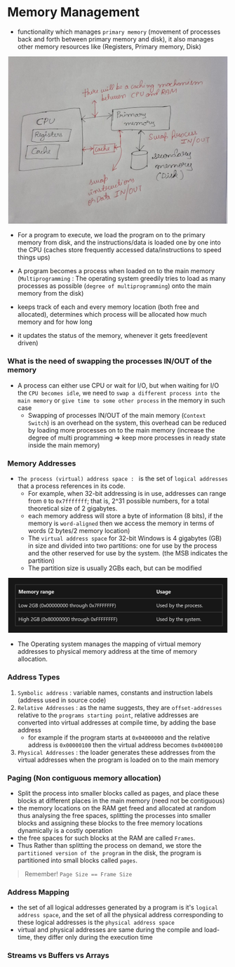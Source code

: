 # Memory Management
- functionality which manages `primary memory` (movement of processes back and forth between primary memory and disk), it also manages other memory resources like (Registers, Primary memory, Disk)

<div style="text-align: center;">
    <img src="./Images/MemoryManagementArchitecture.jpg" width="500px">
</div>

- For a program to execute, we load the program on to the primary memory from disk, and the instructions/data is loaded one by one into the CPU (caches store frequently accessed data/instructions to speed things ups)
- A program becomes a process when loaded on to the main memory (`Multiprogramming` : The operating system greedily tries to load as many processes as possible (`degree of multiprogramming`) onto the main memory from the disk)

- keeps track of each and every memory location (both free and allocated), determines which process will be allocated how much memory and for how long
- it updates the status of the memory, whenever it gets freed(event driven)

### What is the need of swapping the processes IN/OUT of the memory
- A process can either use CPU or wait for I/O, but when waiting for I/O the `CPU becomes idle`, we need to `swap a different process into the main memory` or `give time to some other process` in the memory in such case
    - Swapping of processes IN/OUT of the main memory (`Context Switch`) is an overhead on the system, this overhead can be reduced by loading more processes on to the main memory (increase the degree of multi programming => keep more processes in ready state inside the main memory) 

### Memory Addresses
- `The process (virtual) address space : ` is the set of `logical addresses` that a process references in its code. 
    - For example, when 32-bit addressing is in use, addresses can range from `0` to `0x7fffffff`; that is, 2^31 possible numbers, for a total theoretical size of 2 gigabytes.
    - each memory address will store a byte of information (8 bits), if the memory is `word-aligned` then we access the memory in terms of words (2 bytes/2 memory location) 
    - The `virtual address space` for 32-bit Windows is 4 gigabytes (GB) in size and divided into two partitions: one for use by the process and the other reserved for use by the system. (the MSB indicates the partition)
    - The partition size is usually 2GBs each, but can be modified

<div style="text-align: center;">
    <img src="./Images/MemoryPartition.png" width="500px">
</div>

- The Operating system manages the mapping of virtual memory addresses to physical memory address at the time of memory allocation.

### Address Types
1. `Symbolic address` : variable names, constants and instruction labels (address used in source code)
2. `Relative Addresses` : as the name suggests, they are `offset-addresses` relative to the `programs starting point`, relative addresses are converted into virtual addresses at compile time, by adding the base address
    - for example if the program starts at `0x04000000` and the relative address is `0x00000100` then the virtual address becomes `0x04000100`
3. `Physical Addresses` : the loader generates these addresses from the virtual addresses when the program is loaded on to the main memory

### Paging (Non contiguous memory allocation)
- Split the process into smaller blocks called as pages, and place these blocks at different places in the main memory (need not be contiguous)
- the memory locations on the RAM get freed and allocated at random thus analysing the free spaces, splitting the processes into smaller blocks and assigning these blocks to the free memory locations dynamically is a costly operation
- the free spaces for such blocks at the RAM are called `Frames`.
- Thus Rather than splitting the process on demand, we store the `partitioned version of the program` in the disk, the program is partitioned into small blocks called `pages`.
> Remember! `Page Size == Frame Size`

### Address Mapping
- the set of all logical addresses generated by a program is it's `logical address space`, and the set of all the physical address corresponding to these logical addresses is the `physical address space`
- virtual and physical addresses are same during the compile and load-time, they differ only during the execution time


### Streams vs Buffers vs Arrays